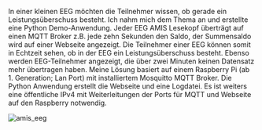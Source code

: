 In einer kleinen EEG möchten die Teilnehmer wissen, ob gerade ein Leistungsüberschuss besteht. 
Ich nahm mich dem Thema an und erstellte eine Python Demo-Anwendung. 
Jeder EEG AMIS Lesekopf überträgt auf einen MQTT Broker z.B. jede zehn Sekunden den Saldo, der Summensaldo wird auf einer Webseite angezeigt. Die Teilnehmer einer EEG können somit in Echtzeit sehen, ob in der EEG ein Leistungsüberschuss besteht. Ebenso werden EEG-Teilnehmer angezeigt, die über zwei Minuten keinen Datensatz mehr übertragen haben. 
Meine Lösung basiert auf einem Raspberry Pi (ab 1. Generation; Lan Port) mit installiertem Mosquitto MQTT Broker. Die Python Anwendung erstellt die Webseite und eine Logdatei. Es ist weiters eine öffentliche IPv4 mit Weiterleitungen der Ports für MQTT und Webseite auf den Raspberry notwendig.

![amis_eeg](https://github.com/user-attachments/assets/5c83e486-9095-4d77-89ee-306589424393)
